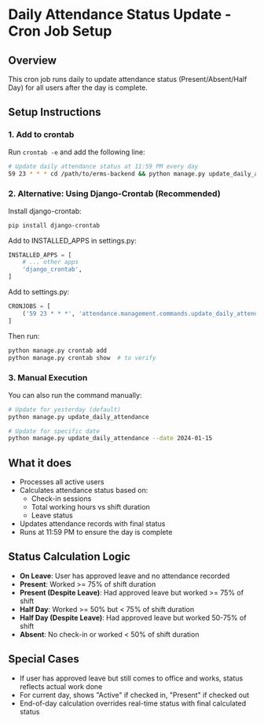 # Daily Attendance Status Update - Cron Job Setup

## Overview
This cron job runs daily to update attendance status (Present/Absent/Half Day) for all users after the day is complete.

## Setup Instructions

### 1. Add to crontab
Run `crontab -e` and add the following line:

```bash
# Update daily attendance status at 11:59 PM every day
59 23 * * * cd /path/to/erms-backend && python manage.py update_daily_attendance
```

### 2. Alternative: Using Django-Crontab (Recommended)

Install django-crontab:
```bash
pip install django-crontab
```

Add to INSTALLED_APPS in settings.py:
```python
INSTALLED_APPS = [
    # ... other apps
    'django_crontab',
]
```

Add to settings.py:
```python
CRONJOBS = [
    ('59 23 * * *', 'attendance.management.commands.update_daily_attendance.Command'),
]
```

Then run:
```bash
python manage.py crontab add
python manage.py crontab show  # to verify
```

### 3. Manual Execution
You can also run the command manually:

```bash
# Update for yesterday (default)
python manage.py update_daily_attendance

# Update for specific date
python manage.py update_daily_attendance --date 2024-01-15
```

## What it does
- Processes all active users
- Calculates attendance status based on:
  - Check-in sessions
  - Total working hours vs shift duration
  - Leave status
- Updates attendance records with final status
- Runs at 11:59 PM to ensure the day is complete

## Status Calculation Logic
- **On Leave**: User has approved leave and no attendance recorded
- **Present**: Worked >= 75% of shift duration
- **Present (Despite Leave)**: Had approved leave but worked >= 75% of shift
- **Half Day**: Worked >= 50% but < 75% of shift duration  
- **Half Day (Despite Leave)**: Had approved leave but worked 50-75% of shift
- **Absent**: No check-in or worked < 50% of shift duration

## Special Cases
- If user has approved leave but still comes to office and works, status reflects actual work done
- For current day, shows "Active" if checked in, "Present" if checked out
- End-of-day calculation overrides real-time status with final calculated status